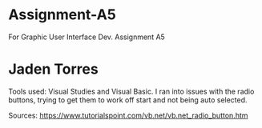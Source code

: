 # Assignment-A5
For Graphic User Interface Dev. Assignment A5

# Jaden Torres

Tools used: Visual Studies and Visual Basic.
I ran into issues with the radio buttons, trying to get them to work off start and not being auto selected. 

Sources: https://www.tutorialspoint.com/vb.net/vb.net_radio_button.htm


